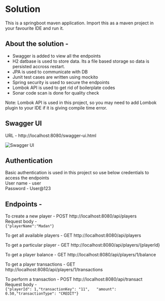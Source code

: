 # Solution

This is a springboot maven application. Import this as a maven project in your favourite IDE and run it.

## About the solution -
* Swagger is added to view all the endpoints
* H2 datbase is used to store data. Its a file based storage so data is persisted accross restart.
* JPA is used to communicate with DB
* Junit test cases are written using mockito
* Spring security is used to secure the endpoints
* Lombok API is used to get rid of boilerplate codes
* Sonar code scan is done for quality check

Note: Lombok API is used in this project, so you may need to add Lombok plugin to your IDE if it is giving compile time error.

## Swagger UI
URL - http://localhost:8080/swagger-ui.html <br/>

![Swagger UI](https://lh3.googleusercontent.com/EPgkSr9oG5dEGnlpRjgQ-jp_rFFUeveI8gYmGunhpms67Kk1EdTXTooIJ8GxQAI7aFSO8Qn48ef8dsd_BaCHBXCGzC3_NjeRR4z-ZHa-uPQgB49ab3PBPLM5mc_EDXBRzEYv0veInlKn0_lbrevJPGKupMStSPA-4B-ky4Cp3qawWueaA3Sn2JDn4yXTTjB9MrrvNkOJUKDCKBctaa9cHg3dbURZUHTyXRRmG6r27j2KfqC_HXblBxEyo0S4lFPwSYXNP7mj9ibZDMyTOHcKQx14lYZ0CgZBjFdJ98tq52I8Bgfn0squHYIsY0vZtfE2wK2F3HJE7hMXk3qXsjJIhKh_1TwFI1LLlbkMjKcURuxVV3twCfMP3JVfaO4jq_oq_NoFbvmCrd7Oygl5Ks60SwBwWyu0narKsptiO0nPNAmft9xtiBSjIeVrfyNxD_SkTkBYdAwdt62ayZjzGr9Pd0trmf7FGwfaoLHWd_PYZihdfDKhonA8fnRKKRWJ8UXnm4qNfCjIb-agqsP1CYceyhn7nKds2bw-f642Rb_6lJcDJ3kIu-aGrNSSAmDVzDfjG8SgGVd8YCjVAYGIvrXFTqStYu9PYchCkvqjcScw-PL76nEhLFp4N4XzEejsd3L-ASNspwz4ZRkXjDHjK58bWuOtQrMC5KVE1az3w32nISX1jXNo80LGbVo0kv1voSarMudzDQ-N7fI10sSyUjspg_Pv=w1169-h657-no)

## Authentication
Basic authentication is used in this project so use below credentials to access the endpoints <br/>
User name - user <br/>
Password - User@123  <br/>

## Endpoints -
To create a new player - POST http://localhost:8080/api/players <br/>
Request body - <br/>
```{"playerName":"Madan"}```

To get all available players - GET http://localhost:8080/api/players <br/>

To get a particular player - GET http://localhost:8080/api/players/{playerId} <br/>

To get a player balance - GET http://localhost:8080/api/players/1/balance <br/>

To get a player transactions - GET http://localhost:8080/api/players/1/transactions <br/>

To perform a transaction - POST http://localhost:8080/api/transact <br/>
Request body - <br/>
```{"playerId": 1,"transactionKey": "11",	"amount": 0.50,"transactionType": "CREDIT"}```
